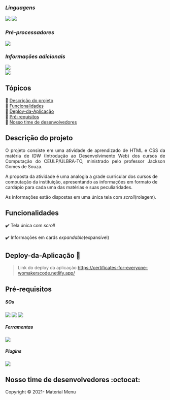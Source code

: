 ### _Linguagens_

<img src="https://img.shields.io/badge/HTML5-E34F26?style=for-the-badge&logo=html5&logoColor=white"/>
<img src="https://img.shields.io/badge/CSS3-1572B6?style=for-the-badge&logo=css3&logoColor=white"/>

### _Pré-processadores_
<img src="https://img.shields.io/badge/Sass-CC6699?style=for-the-badge&logo=sass&logoColor=white"/>

### _Informações adicionais_
<img src="http://img.shields.io/static/v1?label=License&message=MIT&color=green&style=for-the-badge"/> <br>
<img src="http://img.shields.io/static/v1?label=STATUS&message=EM%20DESENVOLVIMENTO&color=RED&style=for-the-badge"/>

## Tópicos

:small_blue_diamond: [Descrição do projeto](#descrição-do-projeto)<br>
:small_blue_diamond: [Funcionalidades](#Funcionalidades)<br>
:small_blue_diamond: [Deploy-da-Aplicação](#deploy-da-aplicação)<br>
:small_blue_diamond: [Pré-requisitos](#Pré-requisitos)<br>
:small_blue_diamond: [Nosso time de desenvolvedores](#Nosso-time-de-desenvolvedores)<br>

## Descrição do projeto 

<p align="justify">
  O projeto consiste em uma atividade de aprendizado de HTML e CSS da matéria de IDW (Introdução ao Desenvolvimento Web)
  dos cursos de Computação do CEULP/ULBRA-TO, ministrado pelo professor Jackson Gomes de Souza.

  A proposta da atividade é uma analogia a grade curricular dos cursos de computação da instituição, apresentando as informações em 
  formato de cardápio para cada uma das matérias e suas peculiaridades.

  As informações estão dispostas em uma única tela com <i>scroll</i>(rolagem).
</p>

## Funcionalidades

:heavy_check_mark: Tela única com <i>scroll</i>

:heavy_check_mark: Informações em cards <i>expandable</i>(expansível) 


## Deploy-da-Aplicação :dash:

> Link do deploy da aplicação https://certificates-for-everyone-womakerscode.netlify.app/

## Pré-requisitos

##### SOs

<img src="https://img.shields.io/badge/Windows-0078D6?style=for-the-badge&logo=windows&logoColor=white"/>
<img src="https://img.shields.io/badge/Linux-FCC624?style=for-the-badge&logo=linux&logoColor=black"/>
<img src="https://img.shields.io/badge/mac%20os-000000?style=for-the-badge&logo=apple&logoColor=white"/>

##### Ferramentas

<img src="https://img.shields.io/badge/Visual_Studio_Code-0078D4?style=for-the-badge&logo=visual%20studio%20code&logoColor=white"/>

##### Plugins

<img src="https://github.com/cavalcanteromar/College-Articles/blob/master/liveServer-badge.png"/>

## Nosso time de desenvolvedores :octocat:

Copyright :copyright: 2021- Material Menu
